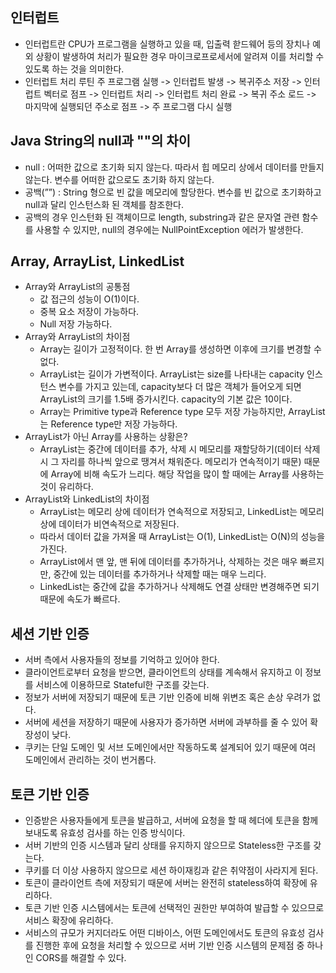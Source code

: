 ## 인터럽트
- 인터럽트란 CPU가 프로그램을 실행하고 있을 때, 입출력 핟드웨어 등의 장치나 예외 상황이 발생하여 처리가 필요한 경우 마이크로프로세서에 알려져 이를 처리할 수 있도록 하는 것을 의미한다.
- 인터럽트 처리 루틴
주 프로그램 실행 -> 인터럽트 발생 -> 복귀주소 저장 -> 인터럽트 벡터로 점프 -> 인터럽트 처리 -> 인터럽트 처리 완료 -> 복귀 주소 로드 -> 마지막에 실행되던 주소로 점프 -> 주 프로그램 다시 실행

## Java String의 null과 ""의 차이
- null : 어떠한 값으로 초기화 되지 않는다. 따라서 힙 메모리 상에서 데이터를 만들지 않는다. 변수를 어떠한 값으로도 초기화 하지 않는다.
- 공백(””) : String 형으로 빈 값을 메모리에 할당한다. 변수를 빈 값으로 초기화하고 null과 달리 인스턴스화 된 객체를 참조한다.
- 공백의 경우 인스턴화 된 객체이므로 length, substring과 같은 문자열 관련 함수를 사용할 수 있지만, null의 경우에는 NullPointException 에러가 발생한다.

## Array, ArrayList, LinkedList
- Array와 ArrayList의 공통점
  - 값 접근의 성능이 O(1)이다.
  - 중복 요소 저장이 가능하다.
  - Null 저장 가능하다.
- Array와 ArrayList의 차이점
  - Array는 길이가 고정적이다. 한 번 Array를 생성하면 이후에 크기를 변경할 수 없다.
  - ArrayList는 길이가 가변적이다. ArrayList는 size를 나타내는 capacity 인스턴스 변수를 가지고 있는데, capacity보다 더 많은 객체가 들어오게 되면 ArrayList의 크기를 1.5배 증가시킨다. capacity의 기본 값은 10이다.
  - Array는 Primitive type과 Reference type 모두 저장 가능하지만, ArrayList는 Reference type만 저장 가능하다.
- ArrayList가 아닌 Array를 사용하는 상황은?
  - ArrayList는 중간에 데이터를 추가, 삭제 시 메모리를 재할당하기(데이터 삭제 시 그 자리를 하나씩 앞으로 땡겨서 채워준다. 메모리가 연속적이기 때문) 때문에 Array에 비해 속도가 느리다. 해당 작업을 많이 할 때에는 Array를 사용하는 것이 유리하다.
- ArrayList와 LinkedList의 차이점
  - ArrayList는 메모리 상에 데이터가 연속적으로 저장되고, LinkedList는 메모리 상에 데이터가 비연속적으로 저장된다.
  - 따라서 데이터 값을 가져올 때 ArrayList는 O(1), LinkedList는 O(N)의 성능을 가진다.
  - ArrayList에서 맨 앞, 맨 뒤에 데이터를 추가하거나, 삭제하는 것은 매우 빠르지만, 중간에 있는 데이터를 추가하거나 삭제할 때는 매우 느리다.
  - LinkedList는 중간에 값을 추가하거나 삭제해도 연결 상태만 변경해주면 되기 때문에 속도가 빠르다.

## 세션 기반 인증
- 서버 측에서 사용자들의 정보를 기억하고 있어야 한다.
- 클라이언트로부터 요청을 받으면, 클라이언트의 상태를 계속해서 유지하고 이 정보를 서비스에 이용하므로 Stateful한 구조를 갖는다.
- 정보가 서버에 저장되기 때문에 토큰 기반 인증에 비해 위변조 혹은 손상 우려가 없다.
- 서버에 세션을 저장하기 때문에 사용자가 증가하면 서버에 과부하를 줄 수 있어 확장성이 낮다.
- 쿠키는 단일 도메인 및 서브 도메인에서만 작동하도록 설계되어 있기 때문에 여러 도메인에서 관리하는 것이 번거롭다.

## 토큰 기반 인증
- 인증받은 사용자들에게 토큰을 발급하고, 서버에 요청을 할 때 헤더에 토큰을 함께 보내도록 유효성 검사를 하는 인증 방식이다.
- 서버 기반의 인증 시스템과 달리 상태를 유지하지 않으므로 Stateless한 구조를 갖는다.
- 쿠키를 더 이상 사용하지 않으므로 세션 하이재킹과 같은 취약점이 사라지게 된다.
- 토큰이 클라이언트 측에 저장되기 때문에 서버는 완전히 stateless하여 확장에 유리하다.
- 토큰 기반 인증 시스템에서는 토큰에 선택적인 권한만 부여하여 발급할 수 있으므로 서비스 확장에 유리하다.
- 서비스의 규모가 커지더라도 어떤 디바이스, 어떤 도메인에서도 토큰의 유효성 검사를 진행한 후에 요청을 처리할 수 있으므로 서버 기반 인증 시스템의 문제점 중 하나인 CORS를 해결할 수 있다.
